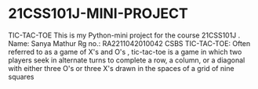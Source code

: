# 21CSS101J-MINI-PROJECT
TIC-TAC-TOE
This is my Python-mini project for the course 21CSS101J . 
Name: Sanya Mathur
Rg no.: RA2211042010042
CSBS 
TIC-TAC-TOE:
Often referred to as a game of X's and O's , tic-tac-toe is a game in which two players seek in alternate turns to complete a row, a column, or a diagonal with either three O's or three X's drawn in the spaces of a grid of nine squares
